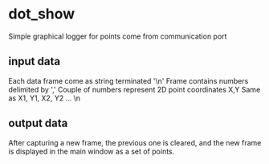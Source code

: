 # dot_show
Simple graphical logger for points come from communication port

## input data
Each data frame come as string terminated '\n'
Frame contains numbers delimited by ','
Couple of numbers represent 2D point coordinates X,Y
Same as X1, Y1, X2, Y2 ... \n

## output data
After capturing a new frame, the previous one is cleared, and the new frame is displayed in the main window as a set of points.
